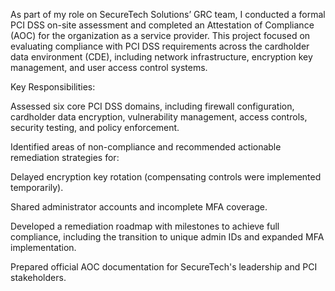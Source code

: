 As part of my role on SecureTech Solutions’ GRC team, I conducted a formal PCI DSS on-site assessment and completed an Attestation of Compliance (AOC) for the organization as a service provider. This project focused on evaluating compliance with PCI DSS requirements across the cardholder data environment (CDE), including network infrastructure, encryption key management, and user access control systems.

Key Responsibilities:

Assessed six core PCI DSS domains, including firewall configuration, cardholder data encryption, vulnerability management, access controls, security testing, and policy enforcement.


Identified areas of non-compliance and recommended actionable remediation strategies for:

Delayed encryption key rotation (compensating controls were implemented temporarily).

Shared administrator accounts and incomplete MFA coverage.



Developed a remediation roadmap with milestones to achieve full compliance, including the transition to unique admin IDs and expanded MFA implementation.


Prepared official AOC documentation for SecureTech's leadership and PCI stakeholders.
